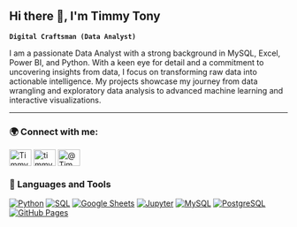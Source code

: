 ## Hi there 👋, I'm Timmy Tony

**`Digital Craftsman (Data Analyst)`**

I am a passionate Data Analyst with a strong background in MySQL, Excel, Power BI, and Python. With a keen eye for detail and a commitment to uncovering insights from data, I focus on transforming raw data into actionable intelligence. My projects showcase my journey from data wrangling and exploratory data analysis to advanced machine learning and interactive visualizations.

---

### 🌍 Connect with me:

<p align="left">
<a href="https://twitter.com/TimmyTonyY" target="blank"><img align="center" src="https://raw.githubusercontent.com/rahuldkjain/github-profile-readme-generator/master/src/images/icons/Social/twitter.svg" alt="TimmyTonyY" height="30" width="40" /></a>
<a href="https://linkedin.com/in/timmytonyy " target="blank"><img align="center" src="https://raw.githubusercontent.com/rahuldkjain/github-profile-readme-generator/master/src/images/icons/Social/linkedin.svg" alt="timmytonyy" height="30" width="40" /></a>
<a href="https://medium.com/@TimmyTonyY" target="blank"><img align="center" src="https://raw.githubusercontent.com/rahuldkjain/github-profile-readme-generator/master/src/images/icons/Social/medium.svg" alt="@TimmyTonyY" height="30" width="40" /></a>
</p>

### 🧰 Languages and Tools

</P>

  <a href="https://github.com/search?q=user%3ADenverCoder1+language%3Apython"><img alt="Python" src="https://img.shields.io/badge/Python-14354C.svg?logo=python&logoColor=white"></a>
  <a href="https://github.com/search?q=user%3ADenverCoder1+language%3Asql"><img alt="SQL" src="https://custom-icon-badges.demolab.com/badge/SQL-025E8C.svg?logo=database&logoColor=white"></a>
  <a href="#"><img alt="Google Sheets" src="https://img.shields.io/badge/Sheets-34A853.svg?logo=google%20sheets&logoColor=white"></a>
  <a href="#"><img alt="Jupyter" src="https://img.shields.io/badge/Jupyter-F37626.svg?logo=Jupyter&logoColor=white"></a>
  <a href="#"><img alt="MySQL" src="https://img.shields.io/badge/MySQL-00f.svg?logo=mysql&logoColor=white"></a>
  <a href="#"><img alt="PostgreSQL" src ="https://img.shields.io/badge/PostgreSQL-316192.svg?logo=postgresql&logoColor=white"></a>
  <a href="#"><img alt="GitHub Pages" src="https://img.shields.io/badge/GitHub%20Pages-327FC7.svg?logo=github&logoColor=white"></a>

</p>

